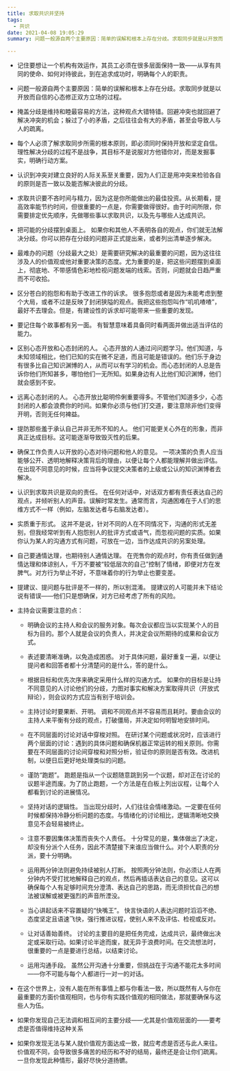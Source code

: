 ```yaml
---
title: 求取共识并坚持
tags:
  - 共识
date: 2021-04-08 19:05:29
summary: 问题一般源自两个主要原因：简单的误解和根本上存在分歧。求取同步就是以开放而自信的心态修正双方立场的过程。

---
```



- 记住要想让一个机构有效运作，其员工必须在很多层面保持一致——从享有共同的使命、如何对待彼此，到在追求成功时，明确每个人的职责。

- 问题一般源自两个主要原因：简单的误解和根本上存在分歧。求取同步就是以开放而自信的心态修正双方立场的过程。

- 掩盖分歧是维持和睦最容易的方法，这种观点大错特错。回避冲突也就回避了解决冲突的机会；躲过了小的矛盾，之后往往会有大的矛盾，甚至会导致人与人的疏离。

- 每个人必须了解求取同步所需的根本原则，即必须同时保持开放和坚定自信。理性解决分歧的过程不是战争，其目标不是说服对方他错你对，而是发掘事实，明确行动方案。

- 认识到冲突对建立良好的人际关系至关重要，因为人们正是用冲突来检验各自的原则是否一致以及能否解决彼此的分歧。

- 求取共识要不吝时间与精力，因为这是你所能做出的最佳投资。从长期看，提高效率能节约时间，但很重要的一点是，你需要做得很好。由于时间所限，你需要排定优先顺序，先做哪些事以求取共识，以及先与哪些人达成共识。

- 把可能的分歧摆到桌面上。 如果你和其他人不表明各自的观点，你们就无法解决分歧。你可以把存在分歧的问题非正式提出来，或者列出清单逐步解决。

- 最难办的问题（分歧最大之处）是需要研究解决的最重要的问题，因为这往往涉及人的价值观或他对重要决策的态度。尤为重要的是，把这些问题摆到桌面上，彻底地、不带感情色彩地检视问题发端的线索。否则，问题就会日趋严重而不可收拾。

- 区分苍白的抱怨和有助于改进工作的诉求。 很多抱怨或者是因为未能考虑到整个大局，或者不过是反映了封闭狭隘的观点。我把这些抱怨叫作“叽叽喳喳”，最好不去理会。但是，有建设性的诉求却可能带来一些重要的发现。

- 要记住每个故事都有另一面。 有智慧意味着具备同时看两面并做出适当评估的能力。

- 区别心态开放和心态封闭的人。 心态开放的人通过问问题学习。他们知道，与未知领域相比，他们已知的实在微不足道，而且可能是错误的。他们乐于身边有很多比自己知识渊博的人，从而可以有学习的机会。而心态封闭的人总是告诉你他们所知甚多，哪怕他们一无所知。如果身边有人比他们知识渊博，他们就会感到不安。

- 远离心态封闭的人。 心态开放比聪明伶俐重要得多。不管他们知道多少，心态封闭的人都会浪费你的时间。如果你必须与他们打交道，要注意除非他们变得开明，否则无任何裨益。

- 提防那些羞于承认自己并非无所不知的人。 他们可能更关心外在的形象，而非真正达成目标。这可能逐渐导致毁灭性的后果。

- 确保工作负责人以开放的心态对待问题和他人的意见。 一项决策的负责人应当能够公开、透明地解释决策背后的理由，以便让每个人都能理解并做出评估。在出现不同意见的时候，应当将争议提交决策者的上级或公认的知识渊博者去解决。

- 认识到求取共识是双向的责任。 在任何对话中，对话双方都有责任表达自己的观点，并倾听别人的声音。误解时常发生。通常而言，沟通困难在于人们的思维方式不一样（例如，左脑发达者与右脑发达者）。

- 实质重于形式。 这并不是说，针对不同的人在不同情况下，沟通的形式无差别，但我经常听到有人抱怨别人的批评方式或语气，而忽视问题的实质。如果你认为某人的沟通方式有问题，可放在一边，当作达成共识的另案处理。

- 自己要通情达理，也期待别人通情达理。 在兜售你的观点时，你有责任做到通情达理和体谅别人，千万不要被“较低层次的自己”控制了情绪，即便对方在发脾气。对方行为举止不好，不意味着你的行为举止也要变差。

- 提建议、提问题与批评是不一样的，所以别混淆。 提建议的人可能并未下结论说有错误——他们只是想确保，对方已经考虑了所有的风险。

- 主持会议需要注意的点：

  - 明确会议的主持人和会议的服务对象。每次会议都应当以实现某个人的目标为目的。那个人就是会议的负责人，并决定会议所期待的成果和会议方式。

  - 表述要清晰准确，以免造成困惑。 对于具体问题，最好重复一遍，以便让提问者和回答者都十分清楚问的是什么，答的是什么。

  - 根据目标和优先次序来确定采用什么样的沟通方式。 如果你的目标是让持不同意见的人讨论他们的分歧，力图对事实和解决方案取得共识（开放式辩论），则会议的方式应当有别于培训会。

  - 主持讨论时要果断、开明。 调和不同观点并不容易而且耗时。要由会议的主持人来平衡有分歧的观点，打破僵局，并决定如何明智地安排时间。

  - 在不同层面的讨论对话中穿梭对照。 在研讨某个问题或状况时，应该进行两个层面的讨论：遇到的具体问题和确保机器正常运转的相关原则。你需要在不同层面的讨论间穿梭和对照分析，验证你的原则是否有效。改进机制，以便日后更好地处理类似的问题。

  - 谨防“跑题”。 跑题是指从一个议题随意跳到另一个议题，却对正在讨论的议题半途而废。为了防止跑题，一个方法是在白板上列出议程，让每个人都看到讨论的进展情况。

  - 坚持对话的逻辑性。 当出现分歧时，人们往往会情绪激动。一定要在任何时候都保持冷静分析问题的态度。与情绪化的讨论相比，逻辑清晰地交换意见不会轻易被终止。

  - 注意不要因集体决策而丧失个人责任。 十分常见的是，集体做出了决定，却没有分派个人任务，因此不清楚接下来谁应当做什么。对个人职责的分派，要十分明确。

  - 运用两分钟法则避免持续被别人打断。 按照两分钟法则，你必须让人在两分钟内不受打扰地解释自己的观点，然后再插话表达自己的意见。这可以确保每个人有足够时间充分澄清、表达自己的思路，而无须担忧自己的想法被误解或被更强烈的声音所湮没。

  - 当心讲起话来不容置疑的“快嘴王”。 快言快语的人表达问题时滔滔不绝、态度坚定且语速飞快，强行推进议程，使别人来不及评估、检视或反对。

  - 让对话善始善终。 讨论的主要目的是把任务完成，达成共识，最终做出决定或采取行动。如果讨论半途而废，就无异于浪费时间。在交流想法时，很重要的一点是要进行总结，以结束讨论。

  - 运用沟通手段。 虽然公开沟通十分重要，但挑战在于沟通不能花太多时间——你不可能与每个人都进行一对一的对话。

- 在这个世界上，没有人能在所有事情上都与你看法一致，所以既然有人与你在最重要的方面价值观相同，也与你有实践价值观的相同做法，那就要确保与这些人为伍。

- 如果你发现自己无法调和相互间的主要分歧——尤其是价值观层面的——要考虑是否值得维持这种关系

- 如果你发现无法与某人就价值观方面达成一致，就应考虑是否还与此人来往。价值观不同，会导致很多痛苦的经历和不好的结局，最终还是会让你们疏离。一旦你发现此种情形，最好尽快分道扬镳。